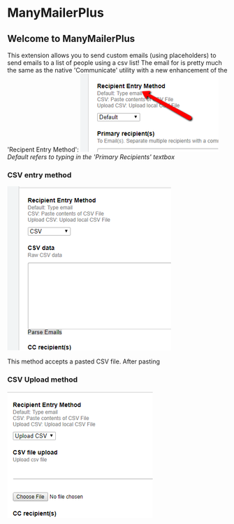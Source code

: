 # ManyMailerPlus

## Welcome to ManyMailerPlus

This extension allows you to send custom emails (using placeholders) to send emails to a list of people using a csv list!
The email for is pretty much the same as the native 'Communicate' utility with a new enhancement of the 'Recipent Entry Method':
![Method of Entry](./images/recip_method.png)
*Default refers to typing in the 'Primary Recipients' textbox*

### CSV entry method

![CSV Paste](./images/recip2.png)

This method accepts a pasted CSV file. After pasting

### CSV Upload method

![CSV Upload](./images/recip3.png)
